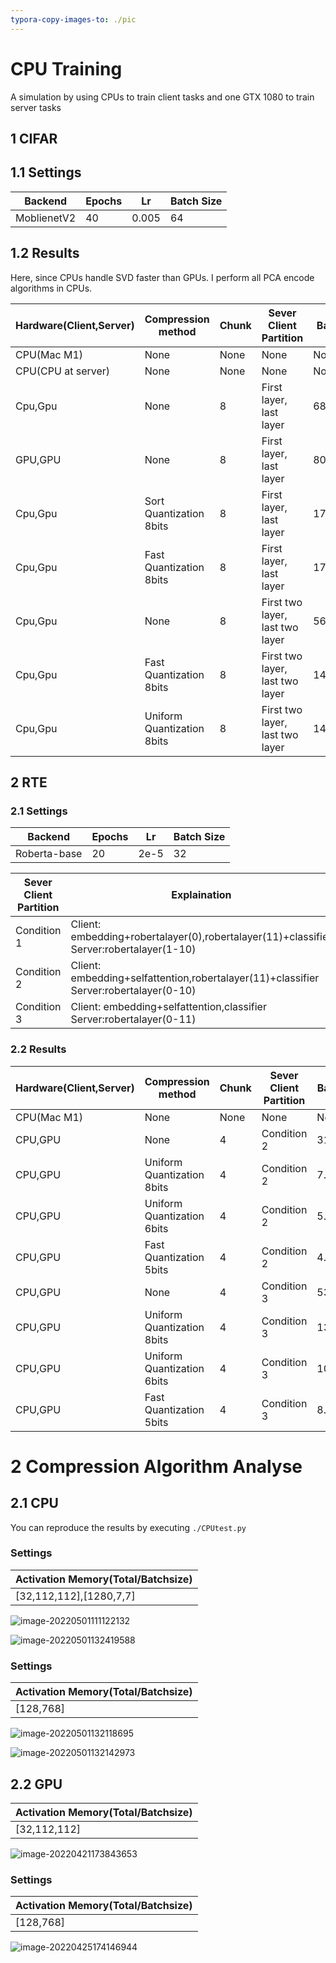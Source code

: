 ```yaml
---
typora-copy-images-to: ./pic
---
```


# CPU Training

A simulation by using CPUs to train client tasks and one GTX 1080 to train server tasks

## 1 CIFAR

## 1.1 Settings

| Backend     | Epochs | Lr    | Batch Size |
| ----------- | ------ | ----- | ---------- |
| MoblienetV2 | 40     | 0.005 | 64         |

## 1.2 Results

Here, since CPUs handle SVD faster than GPUs. I perform all PCA encode algorithms in CPUs.

| Hardware(Client,Server) | Compression method         | Chunk | Sever Client Partition          | Bandwidth  | Time  per Batch | Throughputs | Validation Acc |
| ----------------------- | -------------------------- | ----- | ------------------------------- | ---------- | --------------- | ----------- | -------------- |
| CPU(Mac M1)             | None                       | None  | None                            | None       | 6.10s           | 10.49/s     | 95.92          |
| CPU(CPU at server)      | None                       | None  | None                            | None       | 1.97s           | 32.48/s     | 95.87          |
| Cpu,Gpu                 | None                       | 8     | First layer, last layer         | 686.74MB/s | 0.33s           | 191.9/s     | 95.92          |
| GPU,GPU                 | None                       | 8     | First layer, last layer         | 809.38MB/s | 0.28s           | 228.57/s    | 95.89          |
| Cpu,Gpu                 | Sort Quantization 8bits    | 8     | First layer, last layer         | 170.94MB/s | 1.53s           | 41.83/s     | 95.79          |
| Cpu,Gpu                 | Fast Quantization 8bits    | 8     | First layer, last layer         | 170.87MB/s | 1.21s           | 52.89/s     | 95.79          |
| Cpu,Gpu                 | None                       | 8     | First two layer, last two layer | 566.56MB/s | 0.40s           | 160.01/s    | 95.84          |
| Cpu,Gpu                 | Fast Quantization 8bits    | 8     | First two layer, last two layer | 141.64MB/s | 1.01s           | 63.37/s     | 95.84          |
| Cpu,Gpu                 | Uniform Quantization 8bits | 8     | First two layer, last two layer | 142.11MB/s | 0.43s           | 148.84/s    | 95.84          |

## 2 RTE

### 2.1 Settings

| Backend      | Epochs | Lr   | Batch Size |
| ------------ | ------ | ---- | ---------- |
| Roberta-base | 20     | 2e-5 | 32         |

| Sever Client Partition | Explaination                                                 |
| ---------------------- | ------------------------------------------------------------ |
| Condition 1            | Client: embedding+robertalayer(0),robertalayer(11)+classifier Server:robertalayer(1-10) |
| Condition 2            | Client: embedding+selfattention,robertalayer(11)+classifier Server:robertalayer(0-10) |
| Condition 3            | Client: embedding+selfattention,classifier Server:robertalayer(0-11) |



### 2.2 Results

| Hardware(Client,Server) | Compression method         | Chunk | Sever Client Partition | Bandwidth | Time  per Batch | Throughputs | Validation Acc |
| ----------------------- | -------------------------- | ----- | ---------------------- | --------- | --------------- | ----------- | -------------- |
| CPU(Mac M1)             | None                       | None  | None                   | None      | 53.49s          | 0.60/s      | 78.66          |
| CPU,GPU                 | None                       | 4     | Condition 2            | 31.79MB/s | 1.51s           | 21.19/s     | 78.90          |
| CPU,GPU                 | Uniform Quantization 8bits | 4     | Condition 2            | 7.91MB/s  | 1.54s           | 20.78/s     | 79.68          |
| CPU,GPU                 | Uniform Quantization 6bits | 4     | Condition 2            | 5.96MB/s  | 2.00s           | 16.00/s     | 78.78          |
| CPU,GPU                 | Fast Quantization 5bits    | 4     | Condition 2            | 4.93MB/s  | 1.24s           | 25.80/s     | 74.61          |
| CPU,GPU                 | None                       | 4     | Condition 3            | 53.34MB/s | 0.90s           | 35.56/s     | 78.50          |
| CPU,GPU                 | Uniform Quantization 8bits | 4     | Condition 3            | 13.33MB/s | 0.92s           | 34.78/s     | 78.13          |
| CPU,GPU                 | Uniform Quantization 6bits | 4     | Condition 3            | 10.01MB/s | 0.92s           | 34.78/s     | 78.51          |
| CPU,GPU                 | Fast Quantization 5bits    | 4     | Condition 3            | 8.37MB/s  | 1.24s           | 25.80/s     | 74.60          |

# 2 Compression Algorithm Analyse

## 2.1 CPU

You can reproduce the results by executing `./CPUtest.py`

### Settings

| Activation Memory(Total/Batchsize) |
| ---------------------------------- |
| [32,112,112],[1280,7,7]            |

![image-20220501111122132](./pic/image-20220501111122132.png)

![image-20220501132419588](./pic/image-20220501132419588.png)



### Settings

| Activation Memory(Total/Batchsize) |
| ---------------------------------- |
| [128,768]                          |

![image-20220501132118695](./pic/image-20220501132118695.png)

![image-20220501132142973](./pic/image-20220501132142973.png)

## 2.2 GPU

| Activation Memory(Total/Batchsize) |
| ---------------------------------- |
| [32,112,112]                       |

![image-20220421173843653](./pic/test_gpu.jpg)

### Settings

| Activation Memory(Total/Batchsize) |
| ---------------------------------- |
| [128,768]                          |

![image-20220425174146944](./pic/image-20220425174146944.png)

